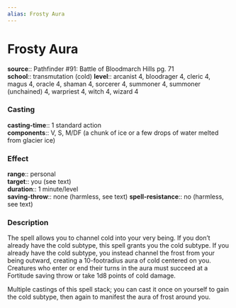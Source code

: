 ```yaml
---
alias: Frosty Aura
---
```


# Frosty Aura 

**source**:: Pathfinder \#91: Battle of Bloodmarch Hills pg. 71  
**school**:: transmutation (cold)
**level**:: arcanist 4, bloodrager 4, cleric 4, magus 4, oracle 4, shaman 4, sorcerer 4, summoner 4, summoner (unchained) 4, warpriest 4, witch 4, wizard 4

### Casting 

**casting-time**:: 1 standard action  
**components**:: V, S, M/DF (a chunk of ice or a few drops of water melted from glacier ice)

### Effect 

**range**:: personal  
**target**:: you (see text)  
**duration**:: 1 minute/level  
**saving-throw**:: none (harmless, see text)
**spell-resistance**:: no (harmless, see text)

### Description 

The spell allows you to channel cold into your very being. If you don’t already have the cold subtype, this spell grants you the cold subtype. If you already have the cold subtype, you instead channel the frost from your being outward, creating a 10-footradius aura of cold centered on you. Creatures who enter or end their turns in the aura must succeed at a Fortitude saving throw or take 1d8 points of cold damage.  
  
Multiple castings of this spell stack; you can cast it once on yourself to gain the cold subtype, then again to manifest the aura of frost around you.
